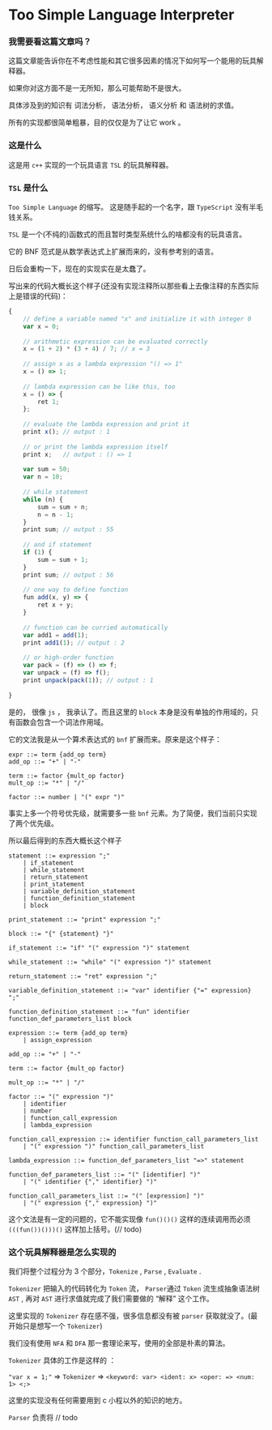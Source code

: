 # Too Simple Language Interpreter

### 我需要看这篇文章吗？

这篇文章能告诉你在不考虑性能和其它很多因素的情况下如何写一个能用的玩具解释器。

如果你对这方面不是一无所知，那么可能帮助不是很大。

具体涉及到的知识有 词法分析， 语法分析， 语义分析 和 语法树的求值。

所有的实现都很简单粗暴，目的仅仅是为了让它 work 。



### 这是什么

这是用 `c++` 实现的一个玩具语言 `TSL` 的玩具解释器。

### `TSL` 是什么

`Too Simple Language` 的缩写。 这是随手起的一个名字，跟 `TypeScript` 没有半毛钱关系。

`TSL` 是一个(不纯的)函数式的而且暂时类型系统什么的啥都没有的玩具语言。

它的 BNF 范式是从数学表达式上扩展而来的，没有参考别的语言。

日后会重构一下，现在的实现实在是太蠢了。

写出来的代码大概长这个样子(还没有实现注释所以那些看上去像注释的东西实际上是错误的代码)：

```javascript
{
  	// define a variable named "x" and initialize it with integer 0
	var x = 0;
  
  	// arithmetic expression can be evaluated correctly 
  	x = (1 + 2) * (3 + 4) / 7; // x = 3
  	
  	// assign x as a lambda expression "() => 1"
  	x = () => 1;
  
  	// lambda expression can be like this, too
  	x = () => {
        ret 1;
    };
  
  	// evaluate the lambda expression and print it
  	print x(); // output : 1
  
  	// or print the lambda expression itself
  	print x;   // output : () => 1
  
  	var sum = 50;
  	var n = 10;
  	
  	// while statement 
  	while (n) {
        sum = sum + n;
      	n = n - 1;
    }
  	print sum; // output : 55
  	
  	// and if statement
  	if (1) {
        sum = sum + 1;
    }
  	print sum; // output : 56  	
  
  	// one way to define function
  	fun add(x, y) => {
        ret x + y;
    }
    
    // function can be curried automatically
    var add1 = add(1);
  	print add1(1); // output : 2
  	
  	// or high-order function
  	var pack = (f) => () => f;
  	var unpack = (f) => f();  	
  	print unpack(pack(1)); // output : 1  
  	
}
```

是的， 很像 `js` ， 我承认了。而且这里的 `block` 本身是没有单独的作用域的，只有函数会包含一个词法作用域。

它的文法我是从一个算术表达式的 `bnf` 扩展而来。原来是这个样子：

```bnf
expr ::= term {add_op term}
add_op ::= "+" | "-"

term ::= factor {mult_op factor}
mult_op ::= "*" | "/"

factor ::= number | "(" expr ")"
```

事实上多一个符号优先级，就需要多一些 `bnf` 元素。为了简便，我们当前只实现了两个优先级。

所以最后得到的东西大概长这个样子

```bnf
statement ::= expression ";"
	| if_statement
	| while_statement
	| return_statement
	| print_statement
	| variable_definition_statement
	| function_definition_statement
	| block

print_statement ::= "print" expression ";"

block ::= "{" {statement} "}"

if_statement ::= "if" "(" expression ")" statement

while_statement ::= "while" "(" expression ")" statement

return_statement ::= "ret" expression ";"

variable_definition_statement ::= "var" identifier {"=" expression} ";"

function_definition_statement ::= "fun" identifier function_def_parameters_list block

expression ::= term {add_op term}
	| assign_expression

add_op ::= "+" | "-"

term ::= factor {mult_op factor}

mult_op ::= "*" | "/"

factor ::= "(" expression ")"
	| identifier
	| number
	| function_call_expression
	| lambda_expression

function_call_expression ::= identifier function_call_parameters_list
	| "(" expression ")" function_call_parameters_list

lambda_expression ::= function_def_parameters_list "=>" statement

function_def_parameters_list ::= "(" [identifier] ")"
	| "(" identifier {"," identifier} ")"

function_call_parameters_list ::= "(" [expression] ")"
	| "(" expression {"," expression} ")"
```

这个文法是有一定的问题的，它不能实现像 `fun()()()` 这样的连续调用而必须 `(((fun())()))()` 这样加上括号。(// todo)

### 这个玩具解释器是怎么实现的

我们将整个过程分为 3 个部分，`Tokenize` , `Parse` , `Evaluate` .

`Tokenizer` 把输入的代码转化为 `Token` 流， `Parser`通过 `Token` 流生成抽象语法树 `AST` , 再对 `AST` 进行求值就完成了我们需要做的 “解释” 这个工作。



这里实现的 `Tokenizer` 存在感不强，很多信息都没有被 `parser` 获取就没了。(最开始只是想写一个 `Tokenizer`)

我们没有使用 `NFA` 和 `DFA` 那一套理论来写，使用的全部是朴素的算法。

`Tokenizer` 具体的工作是这样的 ：

`"var x = 1;"`  => `Tokenizer`  =>  `<keyword: var> <ident: x> <oper: => <num: 1> <;>`

这里的实现没有任何需要用到 c 小程以外的知识的地方。



`Parser` 负责将 // todo
